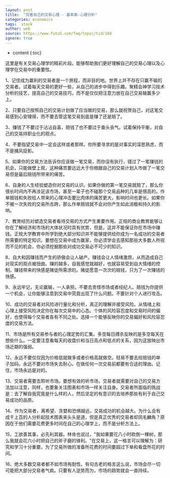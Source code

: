 ```yaml
---
layout: post
title:  "完善自己的交易心理 - 基本面-心理分析"
categories: economics
tags:  stock
author: web
source: https://www.futu5.com/faq/topic/tid/168
ignore: true
---
```


* content
{:toc}



这里是有关交易心理学的精彩片段。能够帮助我们更好理解自己的交易心理以及心理学在交易中的重要性。

1、记住成为赢利的交易者是一个旅程，而非目的地。世界上并不存在只赢不输的交易者。试着每天交易的更好一些，从自己的进步中得到乐趣。聚精会神学习技术分析的技艺，提高自己的交易技巧，而不是仅仅把注意力放在自己交易输赢多少上。

2、只要自己按照自己的交易计划做了应当做的交易，那么就祝贺自己，对这笔交易感到心安理得，而不要去管这笔交易到底是赚了还是赔了。

3、赚钱了不要过于沾沾自喜，赔钱了也不要过于垂头丧气。试着保持平衡，对自己的交易持职业化的观点。

4、不要指望交易中一定会这样或者那样。你所要寻求的是对事实的深思熟虑，而不是捕风捉影。

5、如果你的交易方法告诉你应该做一笔交易，而你没有执行，错过了一笔赚钱的机会，只能做壁上观，这种痛苦要远远大于你根据自己的交易计划入市做了一笔交易但是最后赔钱所带来的痛苦。

6、自身的人生经验塑造你对交易的认识。如果你做的第一笔交易就赔了，那么你很长时间内不再涉足该市场，甚至一辈子也不碰那个交易品种的几率是很高的。作单赔钱和失败给人带来的心理冲击要比肉体的痛苦更大，影响时间也更长。如果你不被一次失败的交易所击跨，那么作单赔钱就不会对你产生如此消极和持久的影响。

7、教育经历对塑造交易者看待交易的方式产生重要作用。正规的商业教育能够让你在了解经济和市场的大体状况时具有优势，但是，这并不能保证你在市场中赚钱。正规大学教育中所学到绝大部分知识并不能够提供给你成为一名成功的交易者所需要的特定知识。要想在交易中成为赢家，你必须学会去感知那些大多数人所视而不见的机会，你必须挖掘那些对成功交易必不可少的知识。

8、自大和因赚钱而产生的骄傲会让人破产。赚钱会让人情绪激昂，从而造成自己对现实的观点被扭曲。赚的越多，自我感觉就越好，也就容易受到自大情绪的控制。赚钱带来的快感是赌徒所需求的。赌徒愿意一次次的赔钱，只为了一次赚钱的快感。

9、永远牢记，无论赢输，一人承担。不要去责怪市场或者经纪人。赔钱为你提供一个机会，让你能够注意到交易中究竟出现了什么问题。不要针对个人进行攻击。

10、成功的交易者对风险进行量化和分析，真正的理解并接受风险。从情绪上和心理上接受风险决定你在每次交易中的心态。个体的风险容忍度和交易时间的偏好，也使得每个交易者各有不同之处。选择一个能够反映你的交易偏好和风险容忍度的交易方法。

11、市场是所有交易参与者的心理定势的汇集。多空每日搏杀反映的是多空每天在想些什么。一定要注意看每天的收盘价和当日高点和低点的关系，因为这放映出市场近期的强弱。

12、永远不要仅仅因为价格低就做多或者价格高就做空。轻易不要去给赔钱的单子加码。永远不要对市场失去耐心。在做任何一次交易前都要有合适的理由。记住，市场永远是对的。

13、交易者需要去聆听市场。要想有效的听市场，交易者就需要对自己的交易方法加以注意，同样，也要象关注图表和市场一样关注自身。交易者所面临的挑战是：去了解自我究竟是什么样的人，然后坚定的有意识的去培养那些有利于自己交易成功的品质。

14、作为交易者，离希望、贪婪和恐惧越远，交易成功的机会越大。为什么会有成千上百的人分析起技术图表来头头是道，但是真正优秀的交易者却凤毛麟角？原因在于他们需要花费更多时间在自己的心理学上，而不是分析方法上。

15、工欲善其事，必先利其器。林肯也说过，"我如果要花八小时砍倒一棵树，那么我就会花六小时把自己的斧子磨的锋利。"在交易上，这一格言可以理解为：研究和学习十分重要。为了交易所做的准备所花费的时间要超过下单和看盘所花的时间。

16、绝大多数交易者都不如市场有耐性。有句古老的格言这么说，市场会尽一切可能把大部分交易者气疯。只要有人逆势而为，市场的趋势就会一直持续。


